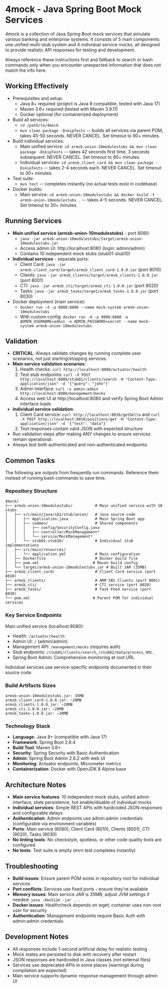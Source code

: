 # 4mock - Java Spring Boot Mock Services
4mock is a collection of Java Spring Boot mock services that simulate various banking and enterprise systems. It consists of 5 main components: one unified multi-stub system and 4 individual service mocks, all designed to provide realistic API responses for testing and development.

Always reference these instructions first and fallback to search or bash commands only when you encounter unexpected information that does not match the info here.

## Working Effectively
- Prerequisites and setup:
  - Java 8+ required (project is Java 8 compatible, tested with Java 17)
  - Maven 3.6+ required (tested with Maven 3.9.11)  
  - Docker optional (for containerized deployment)
- Build all services:
  - `cd /path/to/4mock`
  - `mvn clean package -DskipTests` -- builds all services via parent POM, takes 45-50 seconds. NEVER CANCEL. Set timeout to 90+ minutes.
- Build individual services:
  - Main unified service: `cd armsb-union-10modulestubs && mvn clean package -DskipTests` -- takes 42 seconds first time, 3 seconds subsequent. NEVER CANCEL. Set timeout to 60+ minutes.
  - Individual services: `cd armsb_client_card && mvn clean package -DskipTests` -- takes 2-4 seconds each. NEVER CANCEL. Set timeout to 30+ minutes.
- Test suite:
  - `mvn test` -- completes instantly (no actual tests exist in codebase)
- Docker builds:
  - Main service: `cd armsb-union-10modulestubs && docker build -t armsb-union-10modulestubs .` -- takes 4-5 seconds. NEVER CANCEL. Set timeout to 30+ minutes.

## Running Services
- **Main unified service (armsb-union-10modulestubs)** - port 8080:
  - `java -jar armsb-union-10modulestubs/target/armsb-union-10modulestubs.jar`
  - Access admin UI: http://localhost:8080 (login: admin/admin)
  - Contains 10 independent mock stubs (stub01-stub10)
- **Individual services** - separate ports:
  - Client Card: `java -jar armsb_client_card/target/armsb_client_card-1.0.0.jar` (port 8010)
  - Clients: `java -jar armsb_clients/target/armsb_clients-1.0.0.jar` (port 8001)  
  - CTI: `java -jar armsb_cti/target/armsb_cti-1.0.0.jar` (port 8020)
  - Tasks: `java -jar armsb_tasks/target/armsb_tasks-1.0.0.jar` (port 8030)
- Docker deployment (main service):
  - `docker run -d -p 8080:8080 --name mock-system armsb-union-10modulestubs`
  - With custom config: `docker run -d -p 9090:8080 -e ADMIN_USERNAME=admin -e ADMIN_PASSWORD=secret --name mock-system armsb-union-10modulestubs`

## Validation
- **CRITICAL**: Always validate changes by running complete user scenarios, not just starting/stopping services.
- **Main service validation scenarios**:
  1. Health checks: `curl http://localhost:8080/actuator/health`
  2. Test stub endpoints: `curl -X POST http://localhost:8080/stub01/clients/search -H "Content-Type: application/json" -d '{"query": "john"}'`
  3. Admin interface: `curl -u admin:admin http://localhost:8080/management/mocks`
  4. Access web UI at http://localhost:8080 and verify Spring Boot Admin interface loads
- **Individual service validation**:
  1. Client Card service: `curl http://localhost:8010/getDelta` and `curl -X POST http://localhost:8010/positions/get -H "Content-Type: application/json" -d '{"test": "data"}'`
  2. Test responses contain valid JSON with expected structure
- Run validation steps after making ANY changes to ensure services remain operational.
- Always test both authenticated and non-authenticated endpoints.

## Common Tasks
The following are outputs from frequently run commands. Reference them instead of running bash commands to save time.

### Repository Structure
```
4mock/
├── armsb-union-10modulestubs/          # Main unified service with 10 stubs
│   ├── src/main/java/sb1/stub/union/   # Java source code
│   │   ├── Application.java            # Main Spring Boot app
│   │   ├── common/                     # Shared components
│   │   │   ├── config/SecurityConfig.java
│   │   │   ├── controller/MockManagement*
│   │   │   └── service/MockManagement*
│   │   └── stub01-stub10/              # Individual stub implementations
│   ├── src/main/resources/
│   │   └── application.yml             # Main configuration
│   ├── Dockerfile                      # Docker build file
│   ├── pom.xml                        # Maven build config
│   └── target/armsb-union-10modulestubs.jar # Built JAR (35MB)
├── armsb_client_card/                  # Client Card service (port 8010)
├── armsb_clients/                      # ARM SB1 Clients (port 8001) 
├── armsb_cti/                          # CTI service (port 8020)
├── armsb_tasks/                        # Task Feed service (port 8030)
└── pom.xml                            # Parent POM for individual services
```

### Key Service Endpoints
Main unified service (localhost:8080):
- Health: `/actuator/health`
- Admin UI: `/` (admin/admin)
- Management API: `/management/mocks` (requires auth)
- Stub endpoints: `/stub01/clients/search`, `/stub02/data/process`, etc.
- Spring Boot Admin: Comprehensive monitoring at root URL

Individual services use service-specific endpoints documented in their source code.

### Build Artifacts Sizes
```
armsb-union-10modulestubs.jar: 35MB
armsb_client_card-1.0.0.jar: ~20MB  
armsb_clients-1.0.0.jar: ~20MB
armsb_cti-1.0.0.jar: ~20MB
armsb_tasks-1.0.0.jar: ~20MB
```

### Technology Stack
- **Language**: Java 8+ (compatible with Java 17)
- **Framework**: Spring Boot 2.6.4
- **Build Tool**: Maven 3.6+
- **Security**: Spring Security with Basic Authentication
- **Admin**: Spring Boot Admin 2.6.2 with web UI
- **Monitoring**: Actuator endpoints, Micrometer metrics
- **Containerization**: Docker with OpenJDK 8 Alpine base

## Architecture Notes
- **Main service features**: 10 independent mock stubs, unified admin interface, state persistence, hot enable/disable of individual mocks
- **Individual services**: Simple REST APIs with hardcoded JSON responses and configurable delays
- **Authentication**: Admin endpoints use admin:admin credentials (configurable via environment variables)
- **Ports**: Main service (8080), Client Card (8010), Clients (8001), CTI (8020), Tasks (8030)
- **No linting tools**: No checkstyle, spotless, or other code quality tools are configured
- **No tests**: Test suite is empty (mvn test completes instantly)

## Troubleshooting
- **Build issues**: Ensure parent POM exists in repository root for individual services
- **Port conflicts**: Services use fixed ports - ensure they're available
- **Memory issues**: Main service JAR is 35MB; adjust JVM settings if needed: `java -Xmx512m -jar ...`
- **Docker issues**: Healthcheck depends on wget; container uses non-root user for security
- **Authentication**: Management endpoints require Basic Auth with admin:admin credentials

## Development Notes
- All responses include 1-second artificial delay for realistic testing
- Mock states are persisted to disk with recovery after restart
- JSON responses are hardcoded in Java classes (not external files)
- Services use deprecated APIs in some places (warnings during compilation are expected)
- Main service supports dynamic response management through admin UI